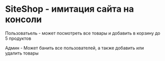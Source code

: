 # SiteShop - имитация сайта на консоли
Пользоватьель - может посмотреть все товары и добавить в корзину до 5 продуктов

Админ - Может банить все пользователей, а также добавить или удалить товары
